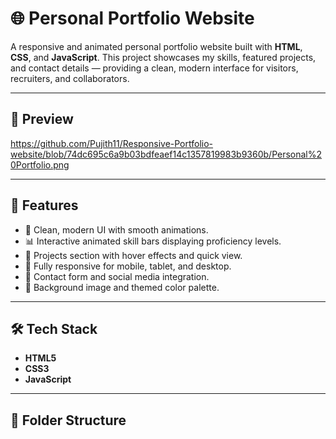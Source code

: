 # 🌐 Personal Portfolio Website

A responsive and animated personal portfolio website built with **HTML**, **CSS**, and **JavaScript**. This project showcases my skills, featured projects, and contact details — providing a clean, modern interface for visitors, recruiters, and collaborators.

---

## 📸 Preview

https://github.com/Pujith11/Responsive-Portfolio-website/blob/74dc695c6a9b03bdfeaef14c1357819983b9360b/Personal%20Portfolio.png

---

## 🎨 Features

- 🌟 Clean, modern UI with smooth animations.
- 📊 Interactive animated skill bars displaying proficiency levels.
- 📁 Projects section with hover effects and quick view.
- 📱 Fully responsive for mobile, tablet, and desktop.
- 📧 Contact form and social media integration.
- 🌌 Background image and themed color palette.

---

## 🛠️ Tech Stack

- **HTML5**
- **CSS3**
- **JavaScript**

---

## 📂 Folder Structure

